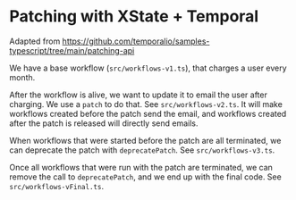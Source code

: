 # Patching with XState + Temporal

Adapted from https://github.com/temporalio/samples-typescript/tree/main/patching-api

We have a base workflow (`src/workflows-v1.ts`), that charges a user every month.

After the workflow is alive, we want to update it to email the user after charging. We use a `patch` to do that. See `src/workflows-v2.ts`. It will make workflows created before the patch send the email, and workflows created after the patch is released will directly send emails.

When workflows that were started before the patch are all terminated, we can deprecate the patch with `deprecatePatch`. See `src/workflows-v3.ts`.

Once all workflows that were run with the patch are terminated, we can remove the call to `deprecatePatch`, and we end up with the final code. See `src/workflows-vFinal.ts`.
